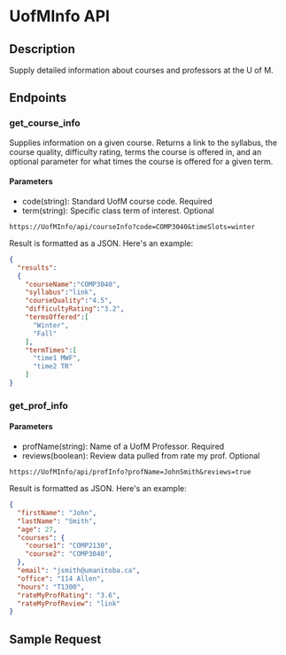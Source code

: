# UofMInfo API

## Description
Supply detailed information about courses and professors at the U of M.

## Endpoints
### get_course_info
Supplies information on a given course. Returns a link to the syllabus, the course quality, difficulty rating, terms the course is offered in, and an optional parameter for what times the course is offered for a given term.
#### Parameters
- code(string): Standard UofM course code. Required
- term(string): Specific class term of interest. Optional

`https://UofMInfo/api/courseInfo?code=COMP3040&timeSlots=winter`

Result is formatted as a JSON. Here's an example:
```JSON
{
  "results":
  {
    "courseName":"COMP3040",
    "syllabus":"link",
    "courseQuality":"4.5",
    "difficultyRating":"3.2",
    "termsOffered":[
      "Winter",
      "Fall"
    ],
    "termTimes":[
      "time1 MWF",
      "time2 TR"
    ]
}
```



### get_prof_info

#### Parameters
- profName(string): Name of a UofM Professor. Required
- reviews(boolean): Review data pulled from rate my prof. Optional

`https://UofMInfo/api/profInfo?profName=JohnSmith&reviews=true`

Result is formatted as JSON. Here's an example:

```JSON
{
  "firstName": "John",
  "lastName": "Smith",
  "age": 27,
  "courses": {
    "course1": "COMP2130",
    "course2": "COMP3040",
  },
  "email": "jsmith@umanitoba.ca",
  "office": "114 Allen",
  "hours": "T1300",
  "rateMyProfRating": "3.6",
  "rateMyProfReview": "link"
}
```

## Sample Request
